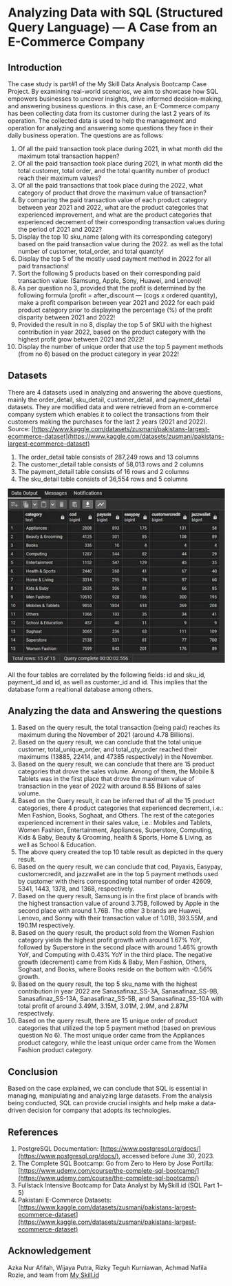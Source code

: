 # Analyzing Data with SQL (Structured Query Language) — A Case from an E-Commerce Company

## Introduction
The case study is part#1 of the My Skill Data Analysis Bootcamp Case Project. By examining real-world scenarios, we aim to showcase how SQL empowers businesses to uncover insights, drive informed decision-making, and answering business questions. in this case, an E-Commerce company has been collecting data from its customer during the last 2 years of its operation. The collected data is used to help the management and operation for analyzing and answering some questions they face in their daily business operation. The questions are as follows:

1. Of all the paid transaction took place during 2021, in what month did the maximum total transaction happen?
2. Of all the paid transaction took place during 2021, in what month did the total customer, total order, and the total quantity number of product reach their maximum values?
3. Of all the paid transactions that took place during the 2022, what category of product that drove the maximum value of transaction?
4. By comparing the paid transaction value of each product category between year 2021 and 2022, what are the product categories that experienced improvement, and what are the product categories that experienced decrement of their corresponding transaction values during the period of 2021 and 2022?
5. Display the top 10 sku_name (along with its corresponding category) based on the paid transaction value during the 2022. as well as the total number of customer, total_order, and total quantity!
6. Display the top 5 of the mostly used payment method in 2022 for all paid transactions!
7. Sort the following 5 products based on their corresponding paid transaction value: (Samsung, Apple, Sony, Huawei, and Lenovo)!
8. As per question no 3, provided that the profit is determined by the following formula (profit = after_discount — (cogs x ordered quantity), make a profit comparison between year 2021 and 2022 for each paid product category prior to displaying the percentage (%) of the profit disparity between 2021 and 2022!
9. Provided the result in no 8, display the top 5 of SKU with the highest contribution in year 2022, based on the product category with the highest profit grow between 2021 and 2022!
10. Display the number of unique order that use the top 5 payment methods (from no 6) based on the product category in year 2022!

## Datasets
There are 4 datasets used in analyzing and answering the above questions, mainly the order_detail, sku_detail, customer_detail, and payment_detail datasets. They are modified data and were retrieved from an e-commerce company system which enables it to collect the transactions from their customers making the purchases for the last 2 years (2021 and 2022). Source: [https://www.kaggle.com/datasets/zusmani/pakistans-largest-ecommerce-dataset](https://www.kaggle.com/datasets/zusmani/pakistans-largest-ecommerce-dataset)

1. The order_detail table consists of 287,249 rows and 13 columns
2. The customer_detail table consists of 58,013 rows and 2 columns
3. The payment_detail table consists of 16 rows and 2 columns
4. The sku_detail table consists of 36,554 rows and 5 columns

![](Pict20.PNG)

All the four tables are correlated by the following fields: id and sku_id, payment_id and id, as well as customer_id and id. This implies that the database form a realtional database among others.

## Analyzing the data and Answering the questions

1. Based on the query result, the total transaction (being paid) reaches its maximum during the November of 2021 (around 4.78 Billions).
2. Based on the query result, we can conclude that the total unique customer, total_unique_order, and total_qty_order reached their maximums (13885, 22414, and 47385 respectively) in the November.
3. Based on the query result, we can conclude that there are 15 product categories that drove the sales volume. Among of them, the Mobile & Tablets was in the first place that drove the maximum value of transaction in the year of 2022 with around 8.55 Billions of sales volume.
4. Based on the Query result, it can be inferred that of all the 15 product categories, there 4 product categories that experienced decrement, i.e.: Men Fashion, Books, Soghaat, and Others. The rest of the categories experienced increment in their sales value, i.e.: Mobiles and Tablets, Women Fashion, Entertainment, Appliances, Superstore, Computing, Kids & Baby, Beauty & Grooming, health & Sports, Home & Living, as well as School & Education.
5. The above query created the top 10 table result as depicted in the query result.
6. Based on the query result, we can conclude that cod, Payaxis, Easypay, customercredit, and jazzwallet are in the top 5 payment methods used by customer with theirs corresponding total number of order 42609, 5341, 1443, 1378, and 1368, respectively.
7. Based on the query result, Samsung is in the first place of brands with the highest transaction value of around 3.75B, followed by Apple in the second place with around 1.76B. The other 3 brands are Huawei, Lenovo, and Sonny with their transaction value of 1.01B, 393.55M, and 190.1M respectively.
8. Based on the query result, the product sold from the Women Fashion category yields the highest profit growth with around 1.67% YoY, followed by Superstore in the second place with around 1.46% growth YoY, and Computing with 0.43% YoY in the third place. The negative growth (decrement) came from Kids & Baby, Men Fashion, Others, Soghaat, and Books, where Books reside on the bottom with -0.56% growth.
9. Based on the query result, the top 5 sku_name with the highest contribution in year 2022 are Sanasafinaz_SS-3A, Sanasafinaz_SS-9B, Sanasafinaz_SS-13A, Sanasafinaz_SS-5B, and Sanasafinaz_SS-10A with total profit of around 3.49M, 3.15M, 3.01M, 2.9M, and 2.87M respectively.
10. Based on the query result, there are 15 unique order of product categories that utilized the top 5 payment method (based on previous question No 6). The most unique order came from the Appliances product category, while the least unique order came from the Women Fashion product category.

## Conclusion
Based on the case explained, we can conclude that SQL is essential in managing, manipulating and analyzing large datasets. From the analysis being conducted, SQL can provide crucial insights and help make a data-driven decision for company that adopts its technologies.

## References
1. PostgreSQL Documentation: [https://www.postgresql.org/docs/](https://www.postgresql.org/docs/), accessed before June 30, 2023.
2. The Complete SQL Bootcamp: Go from Zero to Hero by Jose Portilla: [https://www.udemy.com/course/the-complete-sql-bootcamp/](https://www.udemy.com/course/the-complete-sql-bootcamp/)
3. Fullstack Intensive Bootcamp for Data Analyst by MySkill.id (SQL Part 1–5)
4. Pakistani E-Commerce Datasets: [https://www.kaggle.com/datasets/zusmani/pakistans-largest-ecommerce-dataset](https://www.kaggle.com/datasets/zusmani/pakistans-largest-ecommerce-dataset)

## Acknowledgement
Azka Nur Afifah, Wijaya Putra, Rizky Teguh Kurniawan, Achmad Nafila Rozie, and team from [My Skill.id](https://myskill.id)
